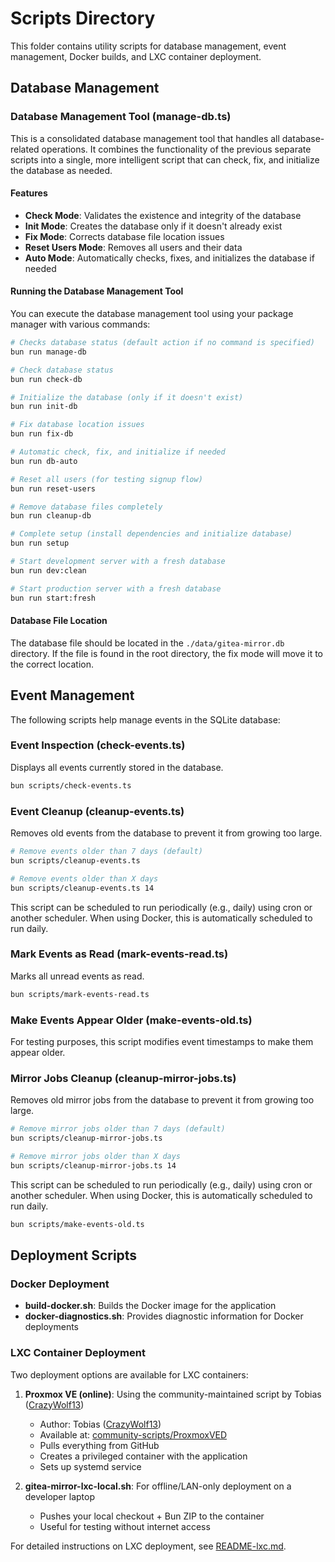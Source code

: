 # Scripts Directory

This folder contains utility scripts for database management, event management, Docker builds, and LXC container deployment.

## Database Management

### Database Management Tool (manage-db.ts)

This is a consolidated database management tool that handles all database-related operations. It combines the functionality of the previous separate scripts into a single, more intelligent script that can check, fix, and initialize the database as needed.

#### Features

- **Check Mode**: Validates the existence and integrity of the database
- **Init Mode**: Creates the database only if it doesn't already exist
- **Fix Mode**: Corrects database file location issues
- **Reset Users Mode**: Removes all users and their data
- **Auto Mode**: Automatically checks, fixes, and initializes the database if needed

#### Running the Database Management Tool

You can execute the database management tool using your package manager with various commands:

```bash
# Checks database status (default action if no command is specified)
bun run manage-db

# Check database status
bun run check-db

# Initialize the database (only if it doesn't exist)
bun run init-db

# Fix database location issues
bun run fix-db

# Automatic check, fix, and initialize if needed
bun run db-auto

# Reset all users (for testing signup flow)
bun run reset-users

# Remove database files completely
bun run cleanup-db

# Complete setup (install dependencies and initialize database)
bun run setup

# Start development server with a fresh database
bun run dev:clean

# Start production server with a fresh database
bun run start:fresh
```

#### Database File Location

The database file should be located in the `./data/gitea-mirror.db` directory. If the file is found in the root directory, the fix mode will move it to the correct location.

## Event Management

The following scripts help manage events in the SQLite database:

### Event Inspection (check-events.ts)

Displays all events currently stored in the database.

```bash
bun scripts/check-events.ts
```

### Event Cleanup (cleanup-events.ts)

Removes old events from the database to prevent it from growing too large.

```bash
# Remove events older than 7 days (default)
bun scripts/cleanup-events.ts

# Remove events older than X days
bun scripts/cleanup-events.ts 14
```

This script can be scheduled to run periodically (e.g., daily) using cron or another scheduler. When using Docker, this is automatically scheduled to run daily.

### Mark Events as Read (mark-events-read.ts)

Marks all unread events as read.

```bash
bun scripts/mark-events-read.ts
```

### Make Events Appear Older (make-events-old.ts)

For testing purposes, this script modifies event timestamps to make them appear older.

### Mirror Jobs Cleanup (cleanup-mirror-jobs.ts)

Removes old mirror jobs from the database to prevent it from growing too large.

```bash
# Remove mirror jobs older than 7 days (default)
bun scripts/cleanup-mirror-jobs.ts

# Remove mirror jobs older than X days
bun scripts/cleanup-mirror-jobs.ts 14
```

This script can be scheduled to run periodically (e.g., daily) using cron or another scheduler. When using Docker, this is automatically scheduled to run daily.

```bash
bun scripts/make-events-old.ts
```

## Deployment Scripts

### Docker Deployment

- **build-docker.sh**: Builds the Docker image for the application
- **docker-diagnostics.sh**: Provides diagnostic information for Docker deployments

### LXC Container Deployment

Two deployment options are available for LXC containers:

1. **Proxmox VE (online)**: Using the community-maintained script by Tobias ([CrazyWolf13](https://github.com/CrazyWolf13))
   - Author: Tobias ([CrazyWolf13](https://github.com/CrazyWolf13))
   - Available at: [community-scripts/ProxmoxVED](https://github.com/community-scripts/ProxmoxVED/blob/main/install/gitea-mirror-install.sh)
   - Pulls everything from GitHub
   - Creates a privileged container with the application
   - Sets up systemd service

2. **gitea-mirror-lxc-local.sh**: For offline/LAN-only deployment on a developer laptop
   - Pushes your local checkout + Bun ZIP to the container
   - Useful for testing without internet access

For detailed instructions on LXC deployment, see [README-lxc.md](./README-lxc.md).
